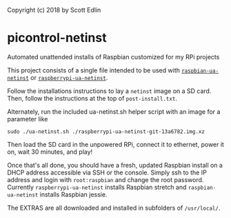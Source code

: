 Copyright (c) 2018 by Scott Edlin

# picontrol-netinst
Automated unattended installs of Raspbian customized for my RPi projects

This project consists of a single file intended to be used with [`raspbian-ua-netinst`](https://github.com/debian-pi/raspbian-ua-netinst) or [`raspberrypi-ua-netinst`](https://github.com/FooDeas/raspberrypi-ua-netinst).

Follow the installations instructions to lay a `netinst` image on a SD card.
Then, follow the instructions at the top of `post-install.txt`.

Alternately, run the included ua-netinst.sh helper script with an image for a parameter like
```
sudo ./ua-netinst.sh ./raspberrypi-ua-netinst-git-13a6782.img.xz
```
Then load the SD card in the unpowered RPi, connect it to ethernet, power it on, wait 30 minutes, and play!

Once that's all done, you should have a fresh, updated Raspbian install on a DHCP address accessible via SSH or the console.
Simply ssh to the IP address and login with `root:raspbian` and change the root password.  Currently `raspberrypi-ua-netinst` installs Raspbian stretch and `raspbian-ua-netinst` installs Raspbian jessie.

The EXTRAS are all downloaded and installed in subfolders of `/usr/local/`.
